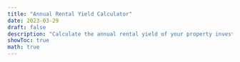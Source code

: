 ```yaml
---
title: "Annual Rental Yield Calculator"
date: 2023-03-29
draft: false
description: "Calculate the annual rental yield of your property investments"
showToc: true
math: true
---
```

